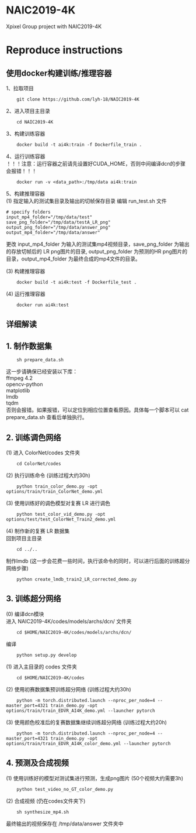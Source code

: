 # NAIC2019-4K
Xpixel Group project with NAIC2019-4K


# Reproduce instructions
## 使用docker构建训练/推理容器
1、拉取项目
```
    git clone https://github.com/lyh-18/NAIC2019-4K
```
2、进入项目主目录
```
    cd NAIC2019-4K
```
3、构建训练容器
```
    docker build -t ai4k:train -f Dockerfile_train .
```
4、运行训练容器  
！！！注意：运行容器之前请先设置好CUDA_HOME，否则中间编译dcn的步骤会报错！！！
```
    docker run -v <data_path>:/tmp/data ai4k:train
```

5、构建推理容器  
(1) 指定输入的测试集目录及输出的切帧保存目录
编辑 run_test.sh 文件
```
# specify folders
input_mp4_folder="/tmp/data/test"      
save_png_folder="/tmp/data/testA_LR_png"
output_png_folder="/tmp/data/answer_png"
output_mp4_folder="/tmp/data/answer"
```
更改 input_mp4_folder 为输入的测试集mp4视频目录，save_png_folder 为输出的存放切帧后的 LR png图片的目录, output_png_folder 为预测的HR png图片的目录，output_mp4_folder 为最终合成的mp4文件的目录。

(3) 构建推理容器
```
    docker build -t ai4k:test -f Dockerfile_test .
```
(4) 运行推理容器
```
    docker run ai4k:test
```

## 详细解读
## 1. 制作数据集
```
    sh prepare_data.sh
```
这一步请确保已经安装以下库：  
ffmpeg 4.2  
opencv-python  
matplotlib  
lmdb  
tqdm  
否则会报错。如果报错，可以定位到相应位置查看原因。具体每一个脚本可以 cat prepare_data.sh 查看后单独执行。

## 2. 训练调色网络
(1) 进入 ColorNet/codes 文件夹
```
    cd ColorNet/codes
```

(2) 执行训练命令 (训练过程大约30h)
```
    python train_color_demo.py -opt options/train/train_ColorNet_demo.yml
```

(3) 使用训练好的调色模型对复赛 LR 进行调色
```
    python test_color_vid_demo.py -opt options/test/test_ColorNet_Train2_demo.yml
```

(4) 制作新的复赛 LR 数据集  
  回到项目主目录
```
    cd ../..
```
  制作lmdb (这一步会花费一些时间，执行该命令的同时，可以进行后面的训练超分网络步骤)
```
    python create_lmdb_train2_LR_corrected_demo.py
```

## 3. 训练超分网络
(0) 编译dcn模块  
进入 NAIC2019-4K/codes/models/archs/dcn/ 文件夹
```
    cd $HOME/NAIC2019-4K/codes/models/archs/dcn/
```
编译
```
    python setup.py develop
```

(1) 进入主目录的 codes 文件夹
```
    cd $HOME/NAIC2019-4K/codes
```

(2) 使用初赛数据集预训练超分网络 (训练过程大约30h)
```
    python -m torch.distributed.launch --nproc_per_node=4 --master_port=4321 train_demo.py -opt options/train/train_EDVR_AI4K_demo.yml --launcher pytorch
```

(3) 使用颜色校准后的复赛数据集继续训练超分网络 (训练过程大约20h)
```
    python -m torch.distributed.launch --nproc_per_node=4 --master_port=4321 train_demo.py -opt options/train/train_EDVR_AI4K_color_demo.yml --launcher pytorch
```

## 4. 预测及合成视频
(1) 使用训练好的模型对测试集进行预测，生成png图片 (50个视频大约需要3h)
```
    python test_video_no_GT_color_demo.py
```
(2) 合成视频 (仍在codes文件夹下)
```
    sh synthesize_mp4.sh
```
最终输出的视频保存在 /tmp/data/answer 文件夹中
